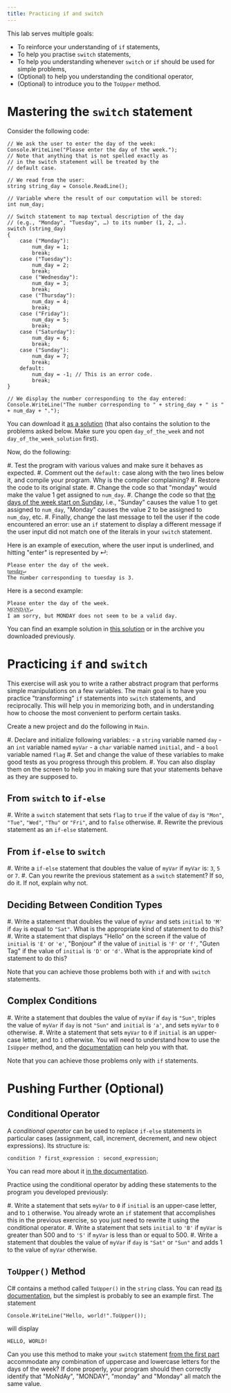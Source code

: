 ```yaml
---
title: Practicing if and switch
---
```


This lab serves multiple goals:

- To reinforce your understanding of `if` statements,
- To help you practise `switch` statements,
- To help you understanding whenever `switch` or `if` should be used for simple problems,
- (Optional) to help you understanding the conditional operator,
- (Optional) to introduce you to the `ToUpper` method.


# Mastering the `switch` statement

Consider the following code:

```
// We ask the user to enter the day of the week:
Console.WriteLine("Please enter the day of the week.");
// Note that anything that is not spelled exactly as 
// in the switch statement will be treated by the 
// default case.

// We read from the user:
string string_day = Console.ReadLine();

// Variable where the result of our computation will be stored:
int num_day;

// Switch statement to map textual description of the day 
// (e.g., "Monday", "Tuesday", …) to its number (1, 2, …).
switch (string_day)
{
    case ("Monday"):
        num_day = 1;
        break;
    case ("Tuesday"):
        num_day = 2;
        break;
    case ("Wednesday"):
        num_day = 3;
        break;
    case ("Thursday"):
        num_day = 4;
        break;
    case ("Friday"):
        num_day = 5;
        break;
    case ("Saturday"):
        num_day = 6;
        break;
    case ("Sunday"):
        num_day = 7;
        break;
    default:
        num_day = -1; // This is an error code.
        break;
}

// We display the number corresponding to the day entered:
Console.WriteLine("The number corresponding to " + string_day + " is " + num_day + ".");
```

You can download it [as a solution](day_of_the_week.zip) (that also contains the solution to the problems asked below. Make sure you open `day_of_the_week` and not `day_of_the_week_solution` first).

Now, do the following:

#. Test the program with various values and make sure it behaves as expected.
#. Comment out the `default:` case along with the two lines below it, and compile your program. Why is the compiler complaining?
#. Restore the code to its original state.
#. Change the code so that "monday" would make the value 1 get assigned to `num_day`.
#. Change the code so that [the days of the week start on Sunday](https://en.wikipedia.org/wiki/Names_of_the_days_of_the_week#Days_numbered_from_Sunday), i.e., "Sunday" causes the value 1 to get assigned to `num_day`, "Monday" causes the value 2 to be assigned to `num_day`, etc.
#. Finally, change the last message to tell the user if the code encountered an error: use an `if` statement to display a different message if the user input did not match one of the literals in your `switch` statement.

Here is an example of execution, where the user input is underlined, and hitting "enter" is represented by ↵:

```text
Please enter the day of the week.
t͟u͟e͟s͟d͟a͟y͟↵
The number corresponding to tuesday is 3.
```

Here is a second example:

```text
Please enter the day of the week.
M͟O͟N͟D͟A͟Y͟↵
I am sorry, but MONDAY does not seem to be a valid day.
```

You can find an example solution in [this solution](day_of_the_week_solution.zip) or in the archive you downloaded previously.


# Practicing `if` and `switch`

This exercise will ask you to write a rather abstract program that performs simple manipulations on a few variables.
The main goal is to have you practice "transforming" `if` statements into `switch` statements, and reciprocally.
This will help you in memorizing both, and in understanding how to choose the most convenient to perform certain tasks.

Create a new project and do the following in `Main`.

#. Declare and initialize following variables:
    - a `string` variable named `day`
    - an `int` variable named `myVar`
    - a `char` variable named `initial`, and
    - a `bool` variable named `flag`
#. Set and change the value of these variables to make good tests as you progress through this problem.
#. You can also display them on the screen to help you in making sure that your statements behave as they are supposed to.

## From `switch` to `if-else`

#. Write a `switch` statement that sets `flag` to `true` if the value of `day` is `"Mon"`, `"Tue"`, `"Wed"`, `"Thu"` or `"Fri"`, and to `false` otherwise.
#. Rewrite the previous statement as an `if-else` statement.

## From `if-else` to `switch`

#. Write a `if-else` statement that doubles the value of `myVar` if `myVar` is: `3`, `5` or `7`.
#. Can you rewrite the previous statement as a `switch` statement? If so, do it. If not, explain why not.

## Deciding Between Condition Types

#. Write a statement that doubles the value of `myVar` and sets `initial` to `'M'` if `day` is equal to `"Sat"`.
What is the appropriate kind of statement to do this?
#. Write a statement that displays "Hello" on the screen if the value of `initial` is `'E'` or `'e'`, "Bonjour" if the value of `initial` is `'F'` or `'f'`, "Guten Tag" if the value of `initial` is `'D'` or `'d'`.
What is the appropriate kind of statement to do this?

Note that you can achieve those problems both with `if` and with `switch` statements.

## Complex Conditions

#. Write a statement that doubles the value of `myVar` if `day` is `"Sun"`, triples the value of `myVar` if `day` is not `"Sun"` and `initial` is `'a'`, and sets `myVar` to `0` otherwise.
#. Write a statement that sets `myVar` to `0` if `initial` is an upper-case letter, and to `1` otherwise. You will need to understand how to use the `IsUpper` method, and the [documentation](https://docs.microsoft.com/en-us/dotnet/api/system.char.isupper?view=net-5.0) can help you with that.

Note that you can achieve those problems only with `if` statements.

# Pushing Further (Optional)

## Conditional Operator

A *conditional operator* can be used to replace `if-else` statements in particular cases (assignment, call, increment, decrement, and new object expressions). Its structure is:

`condition ? first_expression : second_expression;`

You can read more about it [in the documentation](https://docs.microsoft.com/en-us/dotnet/csharp/language-reference/operators/conditional-operator).

Practice using the conditional operator by adding these statements to the program you developed previously:

#. Write a statement that sets `myVar` to `0` if `initial` is an upper-case letter, and to `1` otherwise. You already wrote an `if` statement that accomplishes this in the previous exercise, so you just need to rewrite it using the conditional operator.
#. Write a statement that sets `initial` to `'B'` if `myVar` is greater than 500 and to `'S'` if `myVar` is less than or equal to 500.
#. Write a statement that doubles the value of `myVar` if `day` is `"Sat"` or `"Sun"` and adds 1 to the value of `myVar` otherwise.

## `ToUpper()` Method

C# contains a method called `ToUpper()` in the `string` class. You can read [its documentation](https://learn.microsoft.com/en-us/dotnet/api/system.string.toupper?view=net-6.0), but the simplest is probably to see an example first.
The statement

```
Console.WriteLine("Hello, world!".ToUpper());
```

will display 

```text
HELLO, WORLD!
```

Can you use this method to make your `switch` statement [from the first part](#mastering-the-switch-statement) accommodate any combination of uppercase and lowercase letters for the days of the week? 
If done properly, your program should then correctly identify that "MoNdAy", "MONDAY", "monday" and "Monday" all match the same value.
